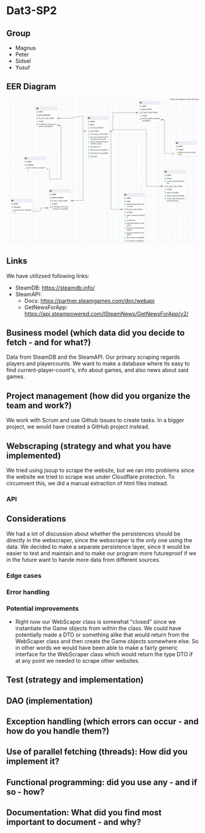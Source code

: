 # Dat3-SP2

## Group

- Magnus
- Peter
- Sidsel
- Yusuf

## EER Diagram

![EER Diagram](documentation/EER.png)

## Links

We have utilizsed following links:
- SteamDB: https://steamdb.info/
- SteamAPI:
  - Docs: https://partner.steamgames.com/doc/webapi
  - GetNewsForApp: https://api.steampowered.com/ISteamNews/GetNewsForApp/v2/

## Business model (which data did you decide to fetch - and for what?)
Data from SteamDB and the SteamAPI. Our primary scraping regards players and playercounts. We want to make a database where its easy to find current-player-count's, info about games, and also news about said games.

## Project management (how did you organize the team and work?)

We work with Scrum and use Github Issues to create tasks. In a bigger project, we would have created a GitHub project instead.

## Webscraping (strategy and what you have implemented)
We tried using jsoup to scrape the website, but we ran into problems since the website we tried to scrape was under Cloudflare protection.
To circumvent this, we did a manual extraction of html files instead.

### API

## Considerations
We had a lot of discussion about whether the persistences should be directly in the webscraper, since the webscraper is the only one using the data. We decided to make a separate persistence layer, since it would be easier to test and maintain and to make our program more futureproof if we in the future want to hande more data from different sources.


### Edge cases

### Error handling

### Potential improvements

- Right now our WebScaper class is somewhat "closed" since we instantiate the Game objects from within the class. We could have potentially made a DTO or something alike that would return from the WebScaper class and then create the Game objects somewhere else. So in other words we would have been able to make a fairly generic interface for the WebScraper class which would return the type DTO if at any point we needed to scrape other websites.



## Test (strategy and implementation)
## DAO (implementation)
## Exception handling (which errors can occur - and how do you handle them?)
## Use of parallel fetching (threads): How did you implement it?
## Functional programming: did you use any - and if so - how?
## Documentation: What did you find most important to document - and why?

